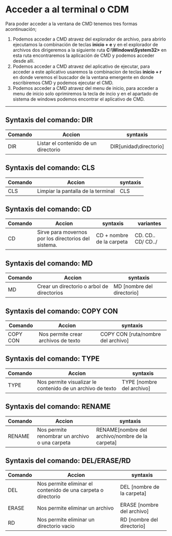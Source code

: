 # Acceder a al terminal o CDM

Para poder acceder a la ventana de CMD tenemos tres formas acontinuación;

<ol>
  <li>
    Podemos acceder a CMD atravez del explorador de archivo, para abrirlo ejecutamos la combinación de teclas <strong>inicio + e</strong> y en el 
    explorador de archivos dos dirigeremos a la siguiente ruta <b>C:\Windows\System32></b> en esta ruta encontraremos la aplicación de CMD y podemos 
    acceder desde allí.
  </li>
  
  <li>
    Podemos acceder a CMD atravez del aplicativo de ejecutar, para acceder a este aplicativo usaremos la combinacion de teclas <b>inicio + r</b> en donde 
    veremos el buscador de la ventana emergente en donde escribiremos CMD y podemos ejecutar el CMD.
  </li>
  
  <li>
    Podemos acceder a CMD atravez del menu de inicio, para acceder a menu de inicio solo oprimiremos la tecla de incio y en el apartado de sistema de windows
    podemos encontrar el aplicativo de CMD.
  </li>
</ol>

***

## Syntaxis del comando: DIR

| Comando  | Accion                               | syntaxis             | 
|----------|--------------------------------------|----------------------|
|DIR       | Listar el contenido de un directorio |DIR[unidad\directorio]|

## Syntaxis del comando: CLS

| Comando  | Accion                               | syntaxis             | 
|----------|--------------------------------------|----------------------|
|CLS       | Limpiar la pantalla de la terminal   |CLS                   |

## Syntaxis del comando: CD

| Comando | Accion                                              | syntaxis                 | variantes        |
|---------|-----------------------------------------------------|--------------------------|------------------|
|CD       | Sirve para movernos por los directorios del sistema.|CD + nombre de la carpeta |CD. CD.. CD/ CD../|

## Syntaxis del comando: MD

| Comando  | Accion                                    | syntaxis                 | 
|----------|-------------------------------------------|--------------------------|
|MD        | Crear un directorio o arbol de directorios|MD [nombre del directorio]|

## Syntaxis del comando: COPY CON

| Comando  | Accion                                    | syntaxis                         | 
|----------|-------------------------------------------|----------------------------------|
|COPY CON  |Nos permite crear archivos de texto        |COPY CON [ruta/nombre del archivo]|

## Syntaxis del comando: TYPE

| Comando  | Accion                                                    | syntaxis                | 
|----------|-----------------------------------------------------------|-------------------------|
|TYPE      |Nos permite visualizar le contenido de un archivo de texto |TYPE [nombre del archivo]|

## Syntaxis del comando: RENAME

| Comando  | Accion                                         | syntaxis                                       | 
|----------|------------------------------------------------|------------------------------------------------|
|RENAME    |Nos permite renombrar un archivo o una carpeta  | RENAME[nombre del archivo/nombre de la carpeta]|

## Syntaxis del comando: DEL/ERASE/RD

| Comando    | Accion                                                      | syntaxis                                       | 
|------------|-------------------------------------------------------------|------------------------------------------------|
|DEL         |Nos permite eliminar el contenido de una carpeta o directorio| DEL [nombre de la carpeta]                     |
|ERASE       |Nos permite eliminar un archivo                              | ERASE [nombre del archivo]                     |
|RD          |Nos permite eliminar un directorio vacio                     | RD [nombre del directorio]                     |



















